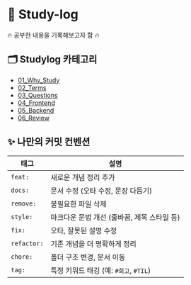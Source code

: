 # 📝 Study-log

<p>🔥 공부한 내용을 기록해보고자 함 🔥</p>

## 🗂️ Studylog 카테고리

- [01_Why_Study](01_Why_Study/)
- [02_Terms](02_Terms/)
- [03_Questions](03_Questions/)
- [04_Frontend](04_Frontend/)
- [05_Backend](05_Backend/)
- [06_Review](06_Review/)

## ✨ 나만의 커밋 컨벤션

| 태그        | 설명                                        |
| ----------- | ------------------------------------------- |
| `feat:`     | 새로운 개념 정리 추가                       |
| `docs:`     | 문서 수정 (오타 수정, 문장 다듬기)          |
| `remove:`   | 불필요한 파일 삭제                          |
| `style:`    | 마크다운 문법 개선 (줄바꿈, 제목 스타일 등) |
| `fix:`      | 오타, 잘못된 설명 수정                      |
| `refactor:` | 기존 개념을 더 명확하게 정리                |
| `chore:`    | 폴더 구조 변경, 문서 이동                   |
| `tag:`      | 특정 키워드 태깅 (예: `#회고`, `#TIL`)      |
